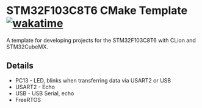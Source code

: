# STM32F103C8T6 CMake Template [![wakatime](https://wakatime.com/badge/user/fbf439cc-9e02-45cc-bb7f-21ca6fd95e8d/project/82cbb012-20cb-424d-8078-4c6d490e1382.svg)](https://wakatime.com/badge/user/fbf439cc-9e02-45cc-bb7f-21ca6fd95e8d/project/82cbb012-20cb-424d-8078-4c6d490e1382)

A template for developing projects for the STM32F103C8T6 with CLion and STM32CubeMX.

## Details

+ PC13 - LED, blinks when transferring data via USART2 or USB
+ USART2 - Echo
+ USB - USB Serial, echo
+ FreeRTOS